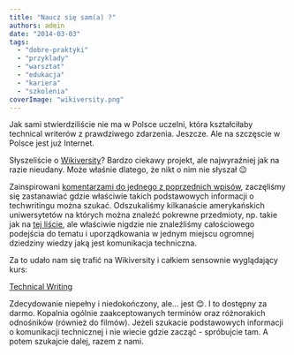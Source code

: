 ```yaml
---
title: "Naucz się sam(a) ?"
authors: admin
date: "2014-03-03"
tags:
  - "dobre-praktyki"
  - "przyklady"
  - "warsztat"
  - "edukacja"
  - "kariera"
  - "szkolenia"
coverImage: "wikiversity.png"
---
```


Jak sami stwierdziliście nie ma w Polsce uczelni, która kształciłaby technical
writerów z prawdziwego zdarzenia. Jeszcze. Ale na szczęscie w Polsce jest już
Internet.

Słyszeliście o [Wikiversity](http://www.wikiversity.org/)? Bardzo ciekawy
projekt, ale najwyraźniej jak na razie nieudany. Może właśnie dlatego, że nikt o
nim nie słyszał 😉

Zainspirowani
[komentarzami do jednego z poprzednich wpisów](http://techwriter.pl/kiedy-instrukcja-staje-sie-sztuka/#comments),
zaczęliśmy się zastanawiać gdzie właściwie takich podstawowych informacji o
techwritingu można szukać. Odszukaliśmy kilkanaście amerykańskich uniwersytetów
na których można znaleźć pokrewne przedmioty, np. takie jak na
[tej liście](http://extension.berkeley.edu/public/category/programStream.do?method=load&selectedProgramAreaId=15550&selectedProgramStreamId=15615#),
ale właściwie nigdzie nie znaleźliśmy całościowego podejścia do tematu i
uporządkowania w jednym miejscu ogromnej dziedziny wiedzy jaką jest komunikacja
techniczna.

Za to udało nam się trafić na Wikiversity i całkiem sensownie wyglądający kurs:

[Technical Writing](http://en.wikiversity.org/wiki/Technical_writing)

Zdecydowanie niepełny i niedokończony, ale... jest 😊. I to dostępny za darmo.
Kopalnia ogólnie zaakceptowanych terminów oraz różnorakich odnośników (również
do filmów). Jeżeli szukacie podstawowych informacji o komunikacji technicznej i
nie wiecie gdzie zacząć - spróbujcie tam. A potem szukajcie dalej, razem z nami.
